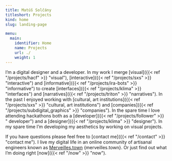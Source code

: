 ```yaml
---
title: Matúš Solčány
titleshort: Projects
kind: home
slug: landing-page

menu:
  main:
    identifier: Home
    name: Projects
    url: ./
    weight: 1
---
```


I’m a digital designer and a developer. In my work I merge [visual]({{< ref "/projects/hacf" >}} "visual"), [interactive]({{< ref "/projects/sxs" >}} "interactive") and [informative]({{< ref "/projects/ira-bots" >}} "informative") to create [interfaces]({{< ref "/projects/klima" >}} "interfaces") and [narratives]({{< ref "/projects/triton" >}} "narratives"). In the past I enjoyed working with [cultural, art institutions]({{< ref "/projects/sxs" >}} "cultural, art institutions") and [companies]({{< ref "/projects/subdigital_graphics" >}} "companies").  In the spare time I love attending hackathons both as a [developer]({{< ref "/projects/follower" >}} " developer") and a [designer]({{< ref "/projects/klima" >}} "designer"). In my spare time I’m developing my aesthetics by working on visual projects. 

If you have questions please feel free to [contact me]({{< ref "/contact" >}} "contact me"). I live my digital life in an online community of artisanal engineers known as [Merveilles.town](https://merveilles.town/@matsol "Merveilles.town") {merveilles.town}. Or just find out what I’m doing right [now]({{< ref "/now" >}} "now").



